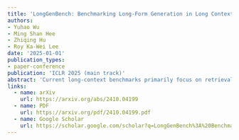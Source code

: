 ```yaml
---
title: 'LongGenBench: Benchmarking Long-Form Generation in Long Context LLMs'
authors:
- Yuhao Wu
- Ming Shan Hee
- Zhiqing Hu
- Roy Ka-Wei Lee
date: '2025-01-01'
publication_types:
- paper-conference
publication: 'ICLR 2025 (main track)'
abstract: 'Current long-context benchmarks primarily focus on retrieval-based tests, requiring Large Language Models (LLMs) to locate specific information within extensive input contexts, such as the needle-in-a-haystack (NIAH) benchmark. Long-context generation refers to the ability of a language model to generate coherent and contextually accurate text that spans across lengthy passages or documents. While recent studies show strong performance on NIAH and other retrieval-based long-context benchmarks, there is a significant lack of benchmarks for evaluating long-context generation capabilities. To bridge this gap and offer a comprehensive assessment, we introduce a synthetic benchmark, LongGenBench, which allows for flexible configurations of customized generation context lengths. LongGenBench advances beyond traditional benchmarks by redesigning the format of questions and necessitating that LLMs respond with a single, cohesive long-context answer. Upon extensive evaluation using LongGenBench, we observe that: (1) both API accessed and open source models exhibit performance degradation in long-context generation scenarios, ranging from 1.2% to 47.1%; (2) different series of LLMs exhibit varying trends of performance degradation, with the Gemini-1.5-Flash model showing the least degradation among API accessed models, and the Qwen2 series exhibiting the least degradation in LongGenBench among open source models.'
links:
  - name: arXiv
    url: https://arxiv.org/abs/2410.04199
  - name: PDF
    url: https://arxiv.org/pdf/2410.04199.pdf
  - name: Google Scholar
    url: https://scholar.google.com/scholar?q=LongGenBench%3A%20Benchmarking%20Long-Form%20Generation%20in%20Long%20Context%20LLMs
---
```




